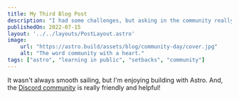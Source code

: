 ```yaml
---
title: My Third Blog Post
description: "I had some challenges, but asking in the community really helped!"
publishedOn: 2022-07-15
layout: '../../layouts/PostLayout.astro'
image: 
    url: "https://astro.build/assets/blog/community-day/cover.jpg"
    alt: "The word community with a heart."
tags: ["astro", "learning in public", "setbacks", "community"]
---
```


It wasn't always smooth sailing, but I'm enjoying building with Astro. And, the [Discord community](https://astro.build/chat) is really friendly and helpful!

